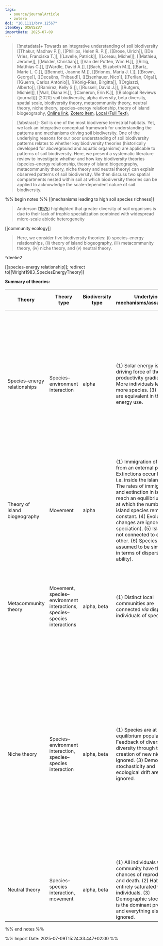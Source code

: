 ```yaml
---
tags:
  - source/journalArticle
  - zotero
doi: "10.1111/brv.12567"
itemKey: QX6V5ZV7
importDate: 2025-07-09
---
```

>[!metadata]+
> Towards an integrative understanding of soil biodiversity
> [[Thakur, Madhav P.]], [[Phillips, Helen R. P.]], [[Brose, Ulrich]], [[De Vries, Franciska T.]], [[Lavelle, Patrick]], [[Loreau, Michel]], [[Mathieu, Jerome]], [[Mulder, Christian]], [[Van der Putten, Wim H.]], [[Rillig, Matthias C.]], [[Wardle, David A.]], [[Bach, Elizabeth M.]], [[Bartz, Marie L. C.]], [[Bennett, Joanne M.]], [[Briones, Maria J. I.]], [[Brown, George]], [[Decaëns, Thibaud]], [[Eisenhauer, Nico]], [[Ferlian, Olga]], [[Guerra, Carlos António]], [[König-Ries, Birgitta]], [[Orgiazzi, Alberto]], [[Ramirez, Kelly S.]], [[Russell, David J.]], [[Rutgers, Michiel]], [[Wall, Diana H.]], [[Cameron, Erin K.]], 
> [[Biological Reviews (journal)]] (2020)
> soil biodiversity, alpha diversity, beta diversity, spatial scale, biodiversity theory, metacommunity theory, neutral theory, niche theory, species–energy relationship, theory of island biogeography, 
> [Online link](https://onlinelibrary.wiley.com/doi/abs/10.1111/brv.12567), [Zotero Item](zotero://select/library/items/QX6V5ZV7), [Local (Full Text)](file://C:/Users/aburg/Documents/references/zotero/storage/Q7ZNG8Y7/Thakur2020_integrativeunderstanding.pdf), 

>[!abstract]-
>Soil is one of the most biodiverse terrestrial habitats. Yet, we lack an integrative conceptual framework for understanding the patterns and mechanisms driving soil biodiversity. One of the underlying reasons for our poor understanding of soil biodiversity patterns relates to whether key biodiversity theories (historically developed for aboveground and aquatic organisms) are applicable to patterns of soil biodiversity. Here, we present a systematic literature review to investigate whether and how key biodiversity theories (species–energy relationship, theory of island biogeography, metacommunity theory, niche theory and neutral theory) can explain observed patterns of soil biodiversity. We then discuss two spatial compartments nested within soil at which biodiversity theories can be applied to acknowledge the scale-dependent nature of soil biodiversity.

%% begin notes %%
[[mechanisms leading to high soil species richness]]
>Anderson ([1975](https://onlinelibrary.wiley.com/doi/full/10.1111/brv.12567#brv12567-bib-0004)) highlighted that greater diversity of soil organisms is due to their lack of trophic specialization combined with widespread micro-scale abiotic heterogeneity

[[community ecology]]
> Here, we consider five biodiversity theories: (i) species–energy relationships, (ii) theory of island biogeography, (iii) metacommunity theory, (iv) niche theory, and (v) neutral theory.

^dee5e2

[[species-energy relationship]]; redirect to[[Wright1983_SpeciesEnergyTheory]]

**Summary of theories:**

| Theory                        | Theory type                                                              | Biodiversity type | Underlying mechanisms/assumptions                                                                                                                                                                                                                                                                                                                                                                                                   | Main prediction(s)                                                                                                                                                                                                                                                                                                                                                                                                                                               | Challenges relevant to soil organisms                                                                                                                                                                                                                                                                                             | Foundational references                                                                                                                                                                                                                                                                                          |
| ----------------------------- | ------------------------------------------------------------------------ | ----------------- | ----------------------------------------------------------------------------------------------------------------------------------------------------------------------------------------------------------------------------------------------------------------------------------------------------------------------------------------------------------------------------------------------------------------------------------- | ---------------------------------------------------------------------------------------------------------------------------------------------------------------------------------------------------------------------------------------------------------------------------------------------------------------------------------------------------------------------------------------------------------------------------------------------------------------- | --------------------------------------------------------------------------------------------------------------------------------------------------------------------------------------------------------------------------------------------------------------------------------------------------------------------------------- | ---------------------------------------------------------------------------------------------------------------------------------------------------------------------------------------------------------------------------------------------------------------------------------------------------------------- |
| Species–energy relationships  | Species–environment interaction                                          | alpha             | (1) Solar energy is the driving force of the productivity gradient. (2) More individuals lead to more species. (3) Species are equivalent in their energy use.                                                                                                                                                                                                                                                                      | (1) The productivity of an area enhances the number of species, and their population size.                                                                                                                                                                                                                                                                                                                                                                       | (1) Soil abiotic conditions can alter the strength of productivity–soil biodiversity relationships. (2) Energy conversion depends on environmental stoichiometry. Constraints in environmental stoichiometry are particularly strong in soil. These stoichiometric constraints are overcome by interactions among soil organisms. | Wright ([1983](https://onlinelibrary.wiley.com/doi/full/10.1111/brv.12567#brv12567-bib-0156)); Rosenzweig ([1995](https://onlinelibrary.wiley.com/doi/full/10.1111/brv.12567#brv12567-bib-0122)); Evans, Warren, & Gaston ([2005](https://onlinelibrary.wiley.com/doi/full/10.1111/brv.12567#brv12567-bib-0049)) |
| Theory of island biogeography | Movement                                                                 | alpha             | (1) Immigration of species from an external pool. (2) Extinctions occur locally, i.e. inside the island. (3) The rates of immigration and extinction in islands reach an equilibrium stage at which the number of island species remains constant. (4) Evolutionary changes are ignored (e.g. speciation). (5) Islands are not connected to each other. (6) Species are assumed to be similar (e.g. in terms of dispersal ability). | (1) Larger and less remote islands contain more species. (2) More (geographically) isolated islands are poorer in species number.                                                                                                                                                                                                                                                                                                                                | (1) Movement of organisms are constrained at multiple scales in soil. (2) Difficult to define an island/continent within soil (variable across scales).                                                                                                                                                                           | MacArthur & Wilson ([1967](https://onlinelibrary.wiley.com/doi/full/10.1111/brv.12567#brv12567-bib-0088))                                                                                                                                                                                                        |
| Metacommunity theory          | Movement, species–environment interactions, species–species interactions | alpha, beta       | (1) Distinct local communities are connected _via_ dispersal of individuals of species.                                                                                                                                                                                                                                                                                                                                             | (1) Local diversity (alpha and beta) depends on dispersal capacity. This relation can be hump-shaped. (2) The persistence of species in sinks depends on species dispersal.                                                                                                                                                                                                                                                                                      | (1) Not easy to estimate dispersal ability. (2) Difficult to define distinct patches (variable across scales).                                                                                                                                                                                                                    | Wilson ([1992](https://onlinelibrary.wiley.com/doi/full/10.1111/brv.12567#brv12567-bib-0154)); Mouquet & Loreau ([2002](https://onlinelibrary.wiley.com/doi/full/10.1111/brv.12567#brv12567-bib-0100)); Leibold _et al_. ([2004](https://onlinelibrary.wiley.com/doi/full/10.1111/brv.12567#brv12567-bib-0081))  |
| Niche theory                  | Species–environment interaction, species–species interaction             | alpha, beta       | (1) Species are at their equilibrium population. (2) Feedback of diversity on diversity through the creation of new niches is ignored. (3) Demographic stochasticity and ecological drift are ignored.                                                                                                                                                                                                                              | (1) For two or more species to coexist in an environment, they must occupy different niches or at least avoid niche overlap among them as far as possible. The greater the number of limiting factors (both biotic and abiotic), the greater the biodiversity (more heterogeneity leads to greater biodiversity). (2) Species abundance distribution depends on resource partionining. (3) Species similarity decays with difference in environmental variables. | (1) Ecosystem engineering by soil organisms generates strong feedback on soil biodiversity. (2) The equilibrium is a matter of scale, and soil represents a system with cross-scale interactions. (3) Selection of the right environmental variable.                                                                              | Hutchinson ([1959](https://onlinelibrary.wiley.com/doi/full/10.1111/brv.12567#brv12567-bib-0069)); MacArthur ([1972](https://onlinelibrary.wiley.com/doi/full/10.1111/brv.12567#brv12567-bib-0087))                                                                                                              |
| Neutral theory                | Species–species interaction, movement                                    | alpha, beta       | (1) All individuals within a community have the same chances of reproduction and death. (2) Habitat is entirely saturated with individuals. (3) Demographic stochasticity is the dominant process, and everything else is ignored.                                                                                                                                                                                                  | (1) Species abundance distribution depends on spatial structure. (2) Species similarity decays with spatial distance.                                                                                                                                                                                                                                                                                                                                            | (1) Strong simplification and ignores many processes.                                                                                                                                                                                                                                                                             | Hubbell ([2001](https://onlinelibrary.wiley.com/doi/full/10.1111/brv.12567#brv12567-bib-0068)); Bell ([2001](https://onlinelibrary.wiley.com/doi/full/10.1111/brv.12567#brv12567-bib-0021))                                                                                                                      |


%% end notes %%

%% Import Date: 2025-07-09T15:24:33.447+02:00 %%
